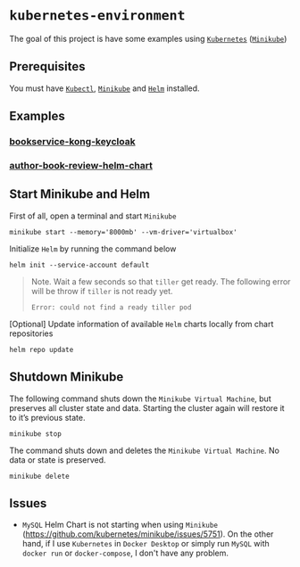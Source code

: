 # `kubernetes-environment`

The goal of this project is have some examples using [`Kubernetes`](https://kubernetes.io)
([`Minikube`](https://github.com/kubernetes/minikube))

## Prerequisites

You must have [`Kubectl`](https://kubernetes.io/docs/tasks/tools/install-kubectl/),
[`Minikube`](https://kubernetes.io/docs/tasks/tools/install-minikube/#install-minikube) and 
[`Helm`](https://helm.sh/docs/using_helm/#installing-the-helm-client) installed.

## Examples

### [bookservice-kong-keycloak](https://github.com/ivangfr/kubernetes-environment/tree/master/bookservice-kong-keycloak)

### [author-book-review-helm-chart](https://github.com/ivangfr/kubernetes-environment/tree/master/author-book-review-helm-chart)

## Start Minikube and Helm

First of all, open a terminal and start `Minikube`
```
minikube start --memory='8000mb' --vm-driver='virtualbox'
```

Initialize `Helm` by running the command below
```
helm init --service-account default
```
> Note. Wait a few seconds so that `tiller` get ready. The following error will be throw if `tiller` is not ready yet.
> ```
> Error: could not find a ready tiller pod
> ```

\[Optional\] Update information of available `Helm` charts locally from chart repositories
```
helm repo update
```

## Shutdown Minikube

The following command shuts down the `Minikube Virtual Machine`, but preserves all cluster state and data. Starting the
cluster again will restore it to it’s previous state.
```
minikube stop
```

The command shuts down and deletes the `Minikube Virtual Machine`. No data or state is preserved.
```
minikube delete
```

## Issues

- `MySQL` Helm Chart is not starting when using `Minikube` (https://github.com/kubernetes/minikube/issues/5751). On the
other hand, if I use `Kubernetes` in `Docker Desktop` or simply run `MySQL` with `docker run` or `docker-compose`, I
don't have any problem.
